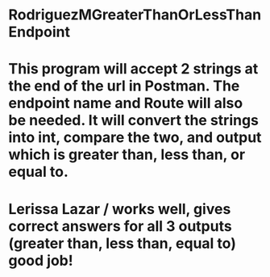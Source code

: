 # RodriguezMGreaterThanOrLessThanEndpoint
# This program will accept 2 strings at the end of the url in Postman. The endpoint name and Route will also be needed. It will convert the strings into int, compare the two, and output which is greater than, less than, or equal to.
#
# Lerissa Lazar / works well, gives correct answers for all 3 outputs (greater than, less than, equal to) good job!
